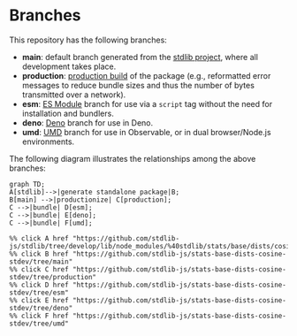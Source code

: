 <!--

@license Apache-2.0

Copyright (c) 2022 The Stdlib Authors.

Licensed under the Apache License, Version 2.0 (the "License");
you may not use this file except in compliance with the License.
You may obtain a copy of the License at

    http://www.apache.org/licenses/LICENSE-2.0

Unless required by applicable law or agreed to in writing, software
distributed under the License is distributed on an "AS IS" BASIS,
WITHOUT WARRANTIES OR CONDITIONS OF ANY KIND, either express or implied.
See the License for the specific language governing permissions and
limitations under the License.

-->

# Branches

This repository has the following branches:

-   **main**: default branch generated from the [stdlib project][stdlib-url], where all development takes place.
-   **production**: [production build][production-url] of the package (e.g., reformatted error messages to reduce bundle sizes and thus the number of bytes transmitted over a network).
-   **esm**: [ES Module][esm-url] branch for use via a `script` tag without the need for installation and bundlers.
-   **deno**: [Deno][deno-url] branch for use in Deno.
-   **umd**: [UMD][umd-url] branch for use in Observable, or in dual browser/Node.js environments.

The following diagram illustrates the relationships among the above branches:

```mermaid
graph TD;
A[stdlib]-->|generate standalone package|B;
B[main] -->|productionize| C[production];
C -->|bundle| D[esm];
C -->|bundle| E[deno];
C -->|bundle| F[umd];

%% click A href "https://github.com/stdlib-js/stdlib/tree/develop/lib/node_modules/%40stdlib/stats/base/dists/cosine/stdev"
%% click B href "https://github.com/stdlib-js/stats-base-dists-cosine-stdev/tree/main"
%% click C href "https://github.com/stdlib-js/stats-base-dists-cosine-stdev/tree/production"
%% click D href "https://github.com/stdlib-js/stats-base-dists-cosine-stdev/tree/esm"
%% click E href "https://github.com/stdlib-js/stats-base-dists-cosine-stdev/tree/deno"
%% click F href "https://github.com/stdlib-js/stats-base-dists-cosine-stdev/tree/umd"
```

[stdlib-url]: https://github.com/stdlib-js/stdlib/tree/develop/lib/node_modules/%40stdlib/stats/base/dists/cosine/stdev
[production-url]: https://github.com/stdlib-js/stats-base-dists-cosine-stdev/tree/production
[deno-url]: https://github.com/stdlib-js/stats-base-dists-cosine-stdev/tree/deno
[umd-url]: https://github.com/stdlib-js/stats-base-dists-cosine-stdev/tree/umd
[esm-url]: https://github.com/stdlib-js/stats-base-dists-cosine-stdev/tree/esm